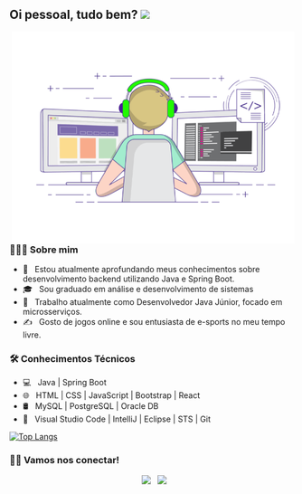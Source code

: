 <h2> Oi pessoal, tudo bem? <img src="https://github.com/souvikguria98/souvikguria98/blob/master/Hi.gif" width="25"></h2>
<img align="right" alt="GIF" src="https://raw.githubusercontent.com/devSouvik/devSouvik/master/gif3.gif" width="500"/>

<h3> 👨🏻‍💻 Sobre mim </h3>

- 🔭 &nbsp; Estou atualmente aprofundando meus conhecimentos sobre desenvolvimento backend utilizando Java e Spring Boot.
- 🎓 &nbsp; Sou graduado em análise e desenvolvimento de sistemas
- 💼 &nbsp; Trabalho atualmente como Desenvolvedor Java Júnior, focado em microsserviços.
- ✍️ &nbsp; Gosto de jogos online e sou entusiasta de e-sports no meu tempo livre.

<h3>🛠 Conhecimentos Técnicos</h3>

- 💻 &nbsp; Java | Spring Boot
- 🌐 &nbsp; HTML | CSS | JavaScript | Bootstrap | React 
- 🛢 &nbsp; MySQL | PostgreSQL | Oracle DB
- 🔧 &nbsp; Visual Studio Code | IntelliJ | Eclipse | STS | Git

[![Top Langs](https://github-readme-stats.vercel.app/api/top-langs/?username=leonardosbarbosa&layout=compact&text_color=daf7dc&bg_color=151515)](https://github.com/leonardosbarbosa/github-readme-stats)

<h3> 🤝🏻 Vamos nos conectar! </h3>

<p align="center"> 
&nbsp; <a href="https://www.linkedin.com/in/leonardo-sbarbosa/" target="_blank" rel="noopener noreferrer"><img src="https://img.icons8.com/plasticine/100/000000/linkedin.png" width="50" /></a>
&nbsp; <a href="mailto:leonardo.sbarbosa2801@gmail.com" target="_blank" rel="noopener noreferrer"><img src="https://img.icons8.com/plasticine/100/000000/gmail.png"  width="50" /></a>
</p>

